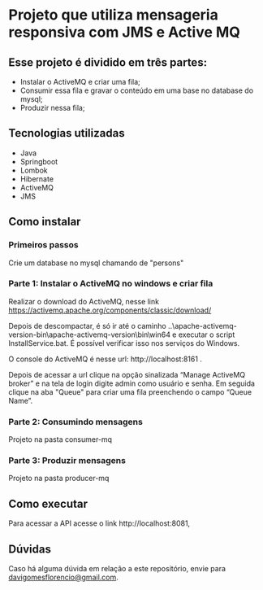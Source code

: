 # Projeto que utiliza mensageria responsiva com JMS e Active MQ

## Esse projeto é dividido em três partes:

- Instalar o ActiveMQ e criar uma fila;
- Consumir essa fila e gravar o conteúdo em uma base no database do mysql;
- Produzir nessa fila;

## Tecnologias utilizadas

- Java
- Springboot
- Lombok
- Hibernate
- ActiveMQ
- JMS

## Como instalar

### Primeiros passos

Crie um database no mysql chamando de "persons"

### Parte 1: Instalar o ActiveMQ no windows e criar fila

Realizar o download do ActiveMQ, nesse link https://activemq.apache.org/components/classic/download/

Depois de descompactar, é só ir até o caminho ..\apache-activemq-version-bin\apache-activemq-version\bin\win64 e executar o script InstallService.bat. É possível verificar isso nos serviços do Windows.

O console do ActiveMQ é nesse url: http://localhost:8161 .

Depois de acessar a url clique na opção sinalizada “Manage ActiveMQ broker” e na tela de login digite admin como usuário e senha. Em seguida clique na aba "Queue" para criar uma fila preenchendo o campo “Queue Name”.

### Parte 2: Consumindo mensagens

Projeto na pasta consumer-mq

### Parte 3: Produzir mensagens

Projeto na pasta producer-mq

## Como executar

Para acessar a API acesse o link http://localhost:8081,

## Dúvidas

Caso há alguma dúvida em relação a este repositório, envie para davigomesflorencio@gmail.com.